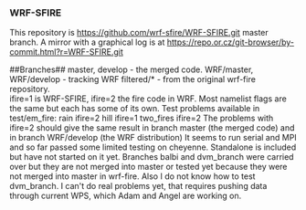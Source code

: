 ### WRF-SFIRE ###
This repository is https://github.com/wrf-sfire/WRF-SFIRE.git master branch. A mirror with a graphical log is at https://repo.or.cz/git-browser/by-commit.html?r=WRF-SFIRE.git

##Branches##
master, develop - the merged code.
WRF/master, WRF/develop - tracking WRF
filtered/* - from the original wrf-fire repository.   
ifire=1 is WRF-SFIRE, ifire=2  the fire code in WRF. Most namelist flags are the same but each has some of its own. Test problems available in test/em_fire:
rain ifire=2
hill ifire=1
two_fires ifire=2
The problems with ifire=2 should give the same result in branch master (the merged code) and in branch WRF/develop (the WRF distribution)
It seems to run serial and MPI and so far passed some limited testing on cheyenne.
Standalone is included but have not started on it yet.
Branches balbi and dvm_branch were carried over but they are not merged into master or tested yet because they were not merged into master in wrf-fire. Also I do not know how to test dvm_branch. 
I can't do real problems yet, that requires pushing data through current WPS, which Adam and Angel are working on.
